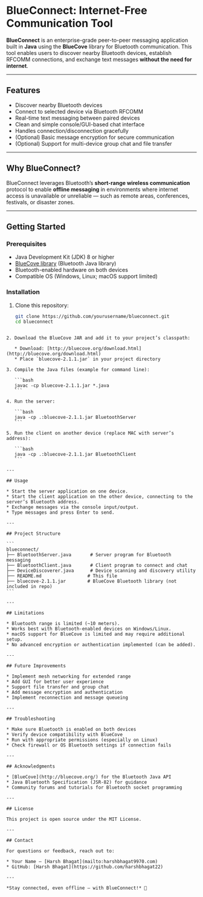 # BlueConnect: Internet-Free Communication Tool

**BlueConnect** is an enterprise-grade peer-to-peer messaging application built in **Java** using the **BlueCove** library for Bluetooth communication. This tool enables users to discover nearby Bluetooth devices, establish RFCOMM connections, and exchange text messages **without the need for internet**.

---

## Features

- Discover nearby Bluetooth devices  
- Connect to selected device via Bluetooth RFCOMM  
- Real-time text messaging between paired devices  
- Clean and simple console/GUI-based chat interface  
- Handles connection/disconnection gracefully  
- (Optional) Basic message encryption for secure communication  
- (Optional) Support for multi-device group chat and file transfer

---

## Why BlueConnect?

BlueConnect leverages Bluetooth’s **short-range wireless communication** protocol to enable **offline messaging** in environments where internet access is unavailable or unreliable — such as remote areas, conferences, festivals, or disaster zones.

---

## Getting Started

### Prerequisites

- Java Development Kit (JDK) 8 or higher  
- [BlueCove library](http://bluecove.org/) (Bluetooth Java library)  
- Bluetooth-enabled hardware on both devices  
- Compatible OS (Windows, Linux; macOS support limited)  

### Installation

1. Clone this repository:

   ```bash
   git clone https://github.com/yourusername/blueconnect.git
   cd blueconnect
````

2. Download the BlueCove JAR and add it to your project’s classpath:

   * Download: [http://bluecove.org/download.html](http://bluecove.org/download.html)
   * Place `bluecove-2.1.1.jar` in your project directory

3. Compile the Java files (example for command line):

   ```bash
   javac -cp bluecove-2.1.1.jar *.java
   ```

4. Run the server:

   ```bash
   java -cp .:bluecove-2.1.1.jar BluetoothServer
   ```

5. Run the client on another device (replace MAC with server’s address):

   ```bash
   java -cp .:bluecove-2.1.1.jar BluetoothClient
   ```

---

## Usage

* Start the server application on one device.
* Start the client application on the other device, connecting to the server’s Bluetooth address.
* Exchange messages via the console input/output.
* Type messages and press Enter to send.

---

## Project Structure

```
blueconnect/
├── BluetoothServer.java       # Server program for Bluetooth messaging
├── BluetoothClient.java       # Client program to connect and chat
├── DeviceDiscoverer.java      # Device scanning and discovery utility
├── README.md                 # This file
├── bluecove-2.1.1.jar        # BlueCove Bluetooth library (not included in repo)
```

---

## Limitations

* Bluetooth range is limited (~10 meters).
* Works best with Bluetooth-enabled devices on Windows/Linux.
* macOS support for BlueCove is limited and may require additional setup.
* No advanced encryption or authentication implemented (can be added).

---

## Future Improvements

* Implement mesh networking for extended range
* Add GUI for better user experience
* Support file transfer and group chat
* Add message encryption and authentication
* Implement reconnection and message queueing

---

## Troubleshooting

* Make sure Bluetooth is enabled on both devices
* Verify device compatibility with BlueCove
* Run with appropriate permissions (especially on Linux)
* Check firewall or OS Bluetooth settings if connection fails

---

## Acknowledgments

* [BlueCove](http://bluecove.org/) for the Bluetooth Java API
* Java Bluetooth Specification (JSR-82) for guidance
* Community forums and tutorials for Bluetooth socket programming

---

## License

This project is open source under the MIT License.

---

## Contact

For questions or feedback, reach out to:

* Your Name — [Harsh Bhagat](mailto:harshbhagat9970.com)
* GitHub: [Harsh Bhagat](https://github.com/harshbhagat22)

---

*Stay connected, even offline — with BlueConnect!* 🚀
